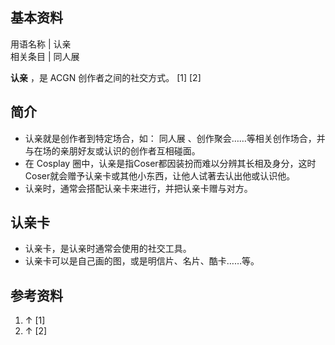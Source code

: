 **基本资料**  
---  
用语名称  |  认亲   
相关条目  |  同人展   
  
**认亲** ，是  ACGN  创作者之间的社交方式。  [1]  [2]

##  简介

  * 认亲就是创作者到特定场合，如：  同人展  、创作聚会……等相关创作场合，并与在场的亲朋好友或认识的创作者互相碰面。 
  * 在  Cosplay  圈中，认亲是指Coser都因装扮而难以分辨其长相及身分，这时Coser就会赠予认亲卡或其他小东西，让他人试著去认出他或认识他。 
  * 认亲时，通常会搭配认亲卡来进行，并把认亲卡赠与对方。 

##  认亲卡

  * 认亲卡，是认亲时通常会使用的社交工具。 
  * 认亲卡可以是自己画的图，或是明信片、名片、酷卡……等。 

##  参考资料

  1. ↑  [1] 
  2. ↑  [2] 


